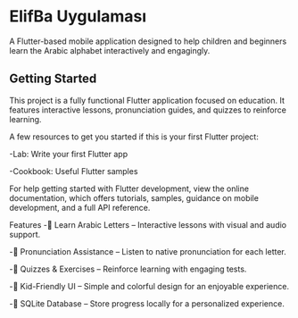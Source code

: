 # ElifBa Uygulaması
A Flutter-based mobile application designed to help children and beginners learn the Arabic alphabet interactively and engagingly.

## Getting Started
This project is a fully functional Flutter application focused on education. It features interactive lessons, pronunciation guides, and quizzes to reinforce learning.

A few resources to get you started if this is your first Flutter project:

-Lab: Write your first Flutter app

-Cookbook: Useful Flutter samples

For help getting started with Flutter development, view the
online documentation, which offers tutorials,
samples, guidance on mobile development, and a full API reference.

Features
-📖 Learn Arabic Letters – Interactive lessons with visual and audio support.

-🎤 Pronunciation Assistance – Listen to native pronunciation for each letter.

-📝 Quizzes & Exercises – Reinforce learning with engaging tests.

-🎨 Kid-Friendly UI – Simple and colorful design for an enjoyable experience.

-📂 SQLite Database – Store progress locally for a personalized experience.
